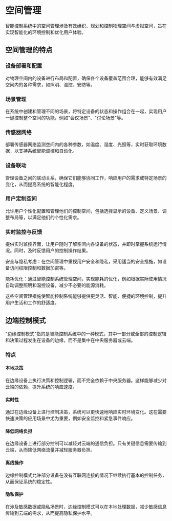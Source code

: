 # 空间管理
智能控制系统中的空间管理涉及有效组织、规划和控制物理空间与虚拟空间，旨在实现智能化的环境控制和优化用户体验。

## 空间管理的特点
### 设备部署和配置
对物理空间内的设备进行布局和配置，确保各个设备覆盖范围合理，能够有效满足空间内的各种需求，如照明、温控、安防等。
### 场景管理
在系统中创建和管理不同的场景，将特定设备的状态和操作组合在一起，实现用户一键控制整个空间的功能，例如"会议场景"、"讨论场景"等。
### 传感器网络
部署传感器网络监测空间内的各种参数，如温度、湿度、光照等，实时获取环境数据，以支持系统智能调控和自动化。
### 设备联动
管理设备之间的联动关系，确保它们能够协同工作，响应用户的需求或特定场景的变化，从而提高系统的智能化程度。
### 用户定制空间
允许用户个性化配置和管理他们的控制空间，包括选择显示的设备、定义场景、调整布局等，以满足他们的个性化需求。
### 实时监控与反馈
提供实时监控界面，让用户随时了解空间内各设备的状态，并即时掌握系统运行情况。同时，及时反馈用户的控制操作结果。

安全与隐私考虑：在空间管理中重视用户安全和隐私，采用适当的安全措施，如设备访问权限控制和数据加密等。

能耗优化：通过智能控制系统管理空间，实现能耗的优化，例如根据实际使用情况自动调整照明和温控设备，减少不必要的能源消耗。

这些空间管理措施使智能控制系统能够提供更灵活、智能、便捷的环境控制，提升用户生活和工作的舒适度。

## 边端控制模式
"边缘控制模式"指的是智能控制系统中的一种模式，其中一部分或全部的控制逻辑和决策过程发生在设备的边缘，而不是集中在中央服务器或云端。
### 特点

#### 本地决策
在边缘设备上执行决策和控制逻辑，而不完全依赖于中央服务器。这样能够减少对云端的依赖，提升系统的响应速度。

#### 实时性
通过在边缘设备上进行控制决策，系统可以更快速地响应实时环境变化。这在需要快速决策的应用场景中尤为重要，例如安全监控和紧急事件响应。

#### 降低网络负担
 在边缘设备上进行部分控制可以减轻对云端的通信负担。只有关键信息需要传输到云端，从而降低网络流量并减轻服务器负担。

#### 离线操作
边缘控制模式允许部分设备在没有互联网连接的情况下继续执行基本的控制任务，从而保证系统的稳定性。

#### 隐私保护
 在涉及敏感数据或隐私场景时，边缘控制模式可以在本地处理数据，减少敏感信息传输到云端的需求，从而提高隐私保护水平。

